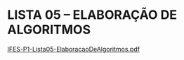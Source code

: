 # LISTA 05 – ELABORAÇÃO DE ALGORITMOS


[IFES-P1-Lista05-ElaboracaoDeAlgoritmos.pdf](https://github.com/marciocgl/ListasDeExerciciciosProgramacaoI/files/7297203/IFES-P1-Lista05-ElaboracaoDeAlgoritmos.pdf)
